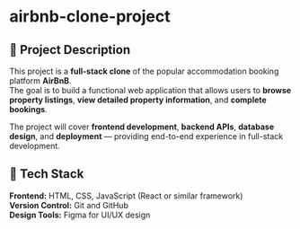 # airbnb-clone-project
## 📖 Project Description
This project is a **full-stack clone** of the popular accommodation booking platform **AirBnB**.  
The goal is to build a functional web application that allows users to **browse property listings**, **view detailed property information**, and **complete bookings**.

The project will cover **frontend development**, **backend APIs**, **database design**, and **deployment** — providing end-to-end experience in full-stack development.

## 🧰 Tech Stack
**Frontend:** HTML, CSS, JavaScript (React or similar framework)  
**Version Control:** Git and GitHub  
**Design Tools:** Figma for UI/UX design  
